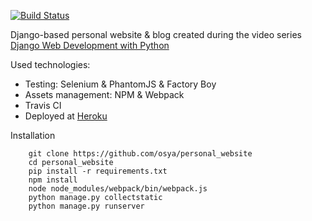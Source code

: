 [![Build Status](https://travis-ci.org/osya/personal_website.svg)](https://travis-ci.org/osya/personal_website)

Django-based personal website & blog created during the video series [Django Web Development with Python](https://www.youtube.com/playlist?list=PLQVvvaa0QuDeA05ZouE4OzDYLHY-XH-Nd)

Used technologies:
- Testing: Selenium & PhantomJS & Factory Boy
- Assets management: NPM & Webpack
- Travis CI
- Deployed at [Heroku](https://django-personal-website.herokuapp.com/)

Installation
```
    git clone https://github.com/osya/personal_website
    cd personal_website
    pip install -r requirements.txt
    npm install
    node node_modules/webpack/bin/webpack.js
    python manage.py collectstatic
    python manage.py runserver
``` 
